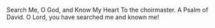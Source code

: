 Search Me, O God, and Know My Heart To the choirmaster. A Psalm of David. O Lord, you have searched me and known me!
